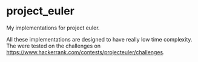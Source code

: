 # project_euler
My implementations for project euler.

All these implementations are designed to have really low time complexity. The were tested on the challenges on https://www.hackerrank.com/contests/projecteuler/challenges.